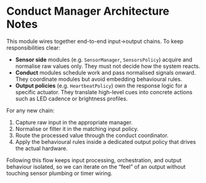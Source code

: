 # Conduct Manager Architecture Notes

This module wires together end-to-end input→output chains. To keep responsibilities clear:

- **Sensor side** modules (e.g. `SensorManager`, `SensorsPolicy`) acquire and normalise raw values only. They must not decide how the system reacts.
- **Conduct** modules schedule work and pass normalised signals onward. They coordinate modules but avoid embedding behavioural rules.
- **Output policies** (e.g. `HeartbeatPolicy`) own the response logic for a specific actuator. They translate high-level cues into concrete actions such as LED cadence or brightness profiles.

For any new chain:

1. Capture raw input in the appropriate manager.
2. Normalise or filter it in the matching input policy.
3. Route the processed value through the conduct coordinator.
4. Apply the behavioural rules inside a dedicated output policy that drives the actual hardware.

Following this flow keeps input processing, orchestration, and output behaviour isolated, so we can iterate on the “feel” of an output without touching sensor plumbing or timer wiring.
